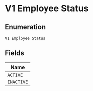 
# V1 Employee Status

## Enumeration

`V1 Employee Status`

## Fields

| Name |
|  --- |
| `ACTIVE` |
| `INACTIVE` |

